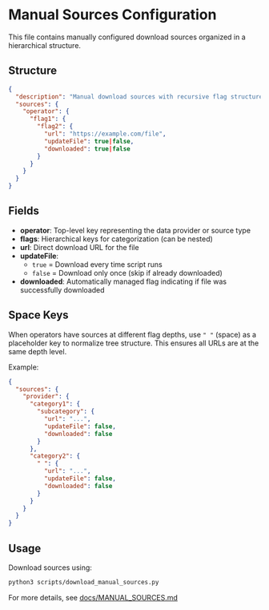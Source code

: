 # Manual Sources Configuration

This file contains manually configured download sources organized in a hierarchical structure.

## Structure

```json
{
  "description": "Manual download sources with recursive flag structure",
  "sources": {
    "operator": {
      "flag1": {
        "flag2": {
          "url": "https://example.com/file",
          "updateFile": true|false,
          "downloaded": true|false
        }
      }
    }
  }
}
```

## Fields

- **operator**: Top-level key representing the data provider or source type
- **flags**: Hierarchical keys for categorization (can be nested)
- **url**: Direct download URL for the file
- **updateFile**: 
  - `true` = Download every time script runs
  - `false` = Download only once (skip if already downloaded)
- **downloaded**: Automatically managed flag indicating if file was successfully downloaded

## Space Keys

When operators have sources at different flag depths, use `" "` (space) as a placeholder key to normalize tree structure. This ensures all URLs are at the same depth level.

Example:
```json
{
  "sources": {
    "provider": {
      "category1": {
        "subcategory": {
          "url": "...",
          "updateFile": false,
          "downloaded": false
        }
      },
      "category2": {
        " ": {
          "url": "...",
          "updateFile": false,
          "downloaded": false
        }
      }
    }
  }
}
```

## Usage

Download sources using:
```bash
python3 scripts/download_manual_sources.py
```

For more details, see [docs/MANUAL_SOURCES.md](../docs/MANUAL_SOURCES.md)
